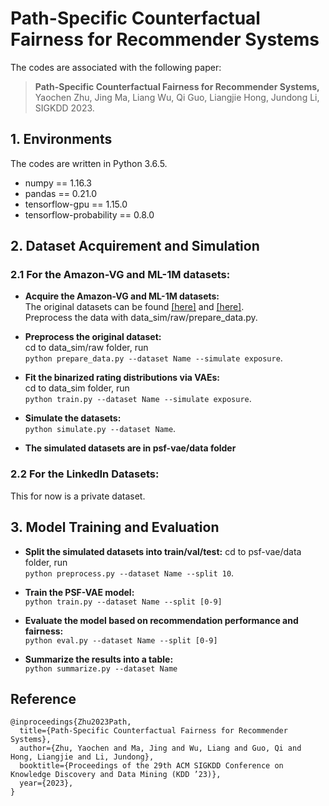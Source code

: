 
# Path-Specific Counterfactual Fairness for Recommender Systems

The codes are associated with the following paper:
>**Path-Specific Counterfactual Fairness for Recommender Systems,**    
>Yaochen Zhu, Jing Ma, Liang Wu, Qi Guo, Liangjie Hong, Jundong Li,    
>SIGKDD 2023.

## 1. Environments
The codes are written in Python 3.6.5.
- numpy == 1.16.3
- pandas == 0.21.0
- tensorflow-gpu == 1.15.0
- tensorflow-probability == 0.8.0

## 2. Dataset Acquirement and Simulation
### 2.1 For the Amazon-VG and ML-1M datasets:
- **Acquire the Amazon-VG and ML-1M datasets:**    
	The original datasets can be found [[here]](https://grouplens.org/datasets/movielens/1m/) and [[here]](https://jmcauley.ucsd.edu/data/amazon/).    
	Preprocess the data with data_sim/raw/prepare_data.py.    

- **Preprocess the original dataset:**   
	cd to data_sim/raw folder, run   
```python prepare_data.py --dataset Name --simulate exposure```.  

 - **Fit the binarized rating distributions via VAEs:**   
	cd to data_sim folder, run   
```python train.py --dataset Name --simulate exposure```.   

- **Simulate the datasets:**   
```python simulate.py --dataset Name```.   

 - **The simulated datasets are in psf-vae/data folder**  
 
  ### 2.2 For the LinkedIn Datasets:   
This for now is a private dataset.  

## 3. Model Training and Evaluation

- **Split the simulated datasets into train/val/test:**
cd to psf-vae/data folder, run   
```python preprocess.py --dataset Name --split 10```.   

- **Train the PSF-VAE model:**   
```python train.py --dataset Name --split [0-9]```   

 - **Evaluate the model based on recommendation performance and fairness:**   
```python eval.py --dataset Name --split [0-9]```   

 - **Summarize the results into a table:**   
```python summarize.py --dataset Name```   

## **Reference**
	@inproceedings{Zhu2023Path,  
	  title={Path-Specific Counterfactual Fairness for Recommender Systems},      
	  author={Zhu, Yaochen and Ma, Jing and Wu, Liang and Guo, Qi and Hong, Liangjie and Li, Jundong},    
	  booktitle={Proceedings of the 29th ACM SIGKDD Conference on Knowledge Discovery and Data Mining (KDD ’23)},    
	  year={2023},
	}